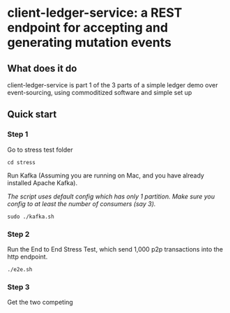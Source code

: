 # client-ledger-service: a REST endpoint for accepting and generating mutation events

## What does it do

client-ledger-service is part 1 of the 3 parts of a simple ledger demo over event-sourcing, using commoditized software and simple set up

## Quick start

### Step 1

Go to stress test folder
```
cd stress
```

Run Kafka (Assuming you are running on Mac, and you have already installed Apache Kafka). 

*The script uses default config which has only 1 partition. Make sure you config to at least the number of consumers (say 3).*
```
sudo ./kafka.sh
```

### Step 2

Run the End to End Stress Test, which send 1,000 p2p transactions into the http endpoint.
```
./e2e.sh
```

### Step 3

Get the two competing